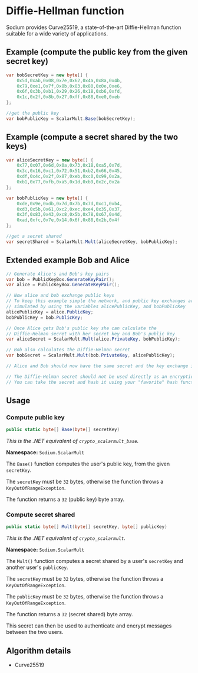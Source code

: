 # Diffie-Hellman function

Sodium provides Curve25519, a state-of-the-art Diffie-Hellman function suitable for a wide variety of applications.

## Example (compute the public key from the given secret key)

```csharp
var bobSecretKey = new byte[] {
	0x5d,0xab,0x08,0x7e,0x62,0x4a,0x8a,0x4b,
	0x79,0xe1,0x7f,0x8b,0x83,0x80,0x0e,0xe6,
	0x6f,0x3b,0xb1,0x29,0x26,0x18,0xb6,0xfd,
	0x1c,0x2f,0x8b,0x27,0xff,0x88,0xe0,0xeb
};

//get the public key
var bobPublicKey = ScalarMult.Base(bobSecretKey);
```

## Example (compute a secret shared by the two keys)

```csharp
var aliceSecretKey = new byte[] {
	0x77,0x07,0x6d,0x0a,0x73,0x18,0xa5,0x7d,
	0x3c,0x16,0xc1,0x72,0x51,0xb2,0x66,0x45,
	0xdf,0x4c,0x2f,0x87,0xeb,0xc0,0x99,0x2a,
	0xb1,0x77,0xfb,0xa5,0x1d,0xb9,0x2c,0x2a
};

var bobPublicKey = new byte[] {
	0xde,0x9e,0xdb,0x7d,0x7b,0x7d,0xc1,0xb4,
	0xd3,0x5b,0x61,0xc2,0xec,0xe4,0x35,0x37,
	0x3f,0x83,0x43,0xc8,0x5b,0x78,0x67,0x4d,
	0xad,0xfc,0x7e,0x14,0x6f,0x88,0x2b,0x4f
};

//get a secret shared
var secretShared = ScalarMult.Mult(aliceSecretKey, bobPublicKey);
```

## Extended example Bob and Alice

```csharp
// Generate Alice's and Bob's key pairs
var bob = PublicKeyBox.GenerateKeyPair();
var alice = PublicKeyBox.GenerateKeyPair();

// Now alice and bob exchange public keys
// To keep this example simple the network, and public key exchanges are
// simulated by using the variables alicePublicKey, and bobPublicKey
alicePublicKey = alice.PublicKey;
bobPublicKey = bob.PublicKey;

// Once Alice gets Bob's public key she can calculate the
// Diffie-Helman secret with her secret key and Bob's public key
var aliceSecret = ScalarMult.Mult(alice.PrivateKey, bobPublicKey);

// Bob also calculates the Diffie-Helman secret
var bobSecret = ScalarMult.Mult(bob.PrivateKey, alicePublicKey);

// Alice and Bob should now have the same secret and the key exchange is complete

// The Diffie-Helman secret should not be used directly as an encryption key
// You can take the secret and hash it using your "favorite" hash function.

```

## Usage

### Compute public key

```csharp
public static byte[] Base(byte[] secretKey)
```

*This is the .NET equivalent of `crypto_scalarmult_base`.*

**Namespace:** `Sodium.ScalarMult`

The `Base()` function computes the user's public key, from the given `secretKey`.

The `secretKey` must be `32` bytes, otherwise the function throws a `KeyOutOfRangeException`.

The function returns a `32` (public key) byte array.

### Compute secret shared

```csharp
public static byte[] Mult(byte[] secretKey, byte[] publicKey)
```

*This is the .NET equivalent of `crypto_scalarmult`.*

**Namespace:** `Sodium.ScalarMult`

The `Mult()` function computes a secret shared by a user's `secretKey` and another user's `publicKey`.

The `secretKey` must be `32` bytes, otherwise the function throws a `KeyOutOfRangeException`.

The `publicKey` must be `32` bytes, otherwise the function throws a `KeyOutOfRangeException`.

The function returns a `32` (secret shared) byte array.

This secret can then be used to authenticate and encrypt messages between the two users.

## Algorithm details

- Curve25519
